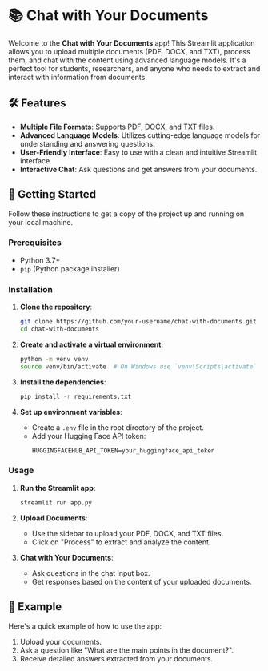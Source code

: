 # 📚 Chat with Your Documents

Welcome to the **Chat with Your Documents** app! This Streamlit application allows you to upload multiple documents (PDF, DOCX, and TXT), process them, and chat with the content using advanced language models. It's a perfect tool for students, researchers, and anyone who needs to extract and interact with information from documents.

## 🛠 Features

- **Multiple File Formats**: Supports PDF, DOCX, and TXT files.
- **Advanced Language Models**: Utilizes cutting-edge language models for understanding and answering questions.
- **User-Friendly Interface**: Easy to use with a clean and intuitive Streamlit interface.
- **Interactive Chat**: Ask questions and get answers from your documents.

## 🚀 Getting Started

Follow these instructions to get a copy of the project up and running on your local machine.

### Prerequisites

- Python 3.7+
- `pip` (Python package installer)

### Installation

1. **Clone the repository**:
    ```sh
    git clone https://github.com/your-username/chat-with-documents.git
    cd chat-with-documents
    ```

2. **Create and activate a virtual environment**:
    ```sh
    python -m venv venv
    source venv/bin/activate  # On Windows use `venv\Scripts\activate`
    ```

3. **Install the dependencies**:
    ```sh
    pip install -r requirements.txt
    ```

4. **Set up environment variables**:
    - Create a `.env` file in the root directory of the project.
    - Add your Hugging Face API token:
        ```env
        HUGGINGFACEHUB_API_TOKEN=your_huggingface_api_token
        ```

### Usage

1. **Run the Streamlit app**:
    ```sh
    streamlit run app.py
    ```

2. **Upload Documents**:
    - Use the sidebar to upload your PDF, DOCX, and TXT files.
    - Click on "Process" to extract and analyze the content.

3. **Chat with Your Documents**:
    - Ask questions in the chat input box.
    - Get responses based on the content of your uploaded documents.

## 📝 Example

Here's a quick example of how to use the app:

1. Upload your documents.
2. Ask a question like "What are the main points in the document?".
3. Receive detailed answers extracted from your documents.


